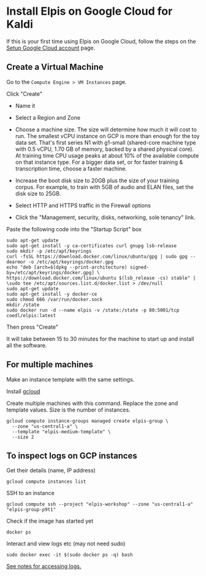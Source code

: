 # Install Elpis on Google Cloud for Kaldi

If this is your first time using Elpis on Google Cloud, follow the steps on the [Setup Google Cloud account](setup-google-cloud-account.md) page. 


## Create a Virtual Machine 

Go to the `Compute Engine > VM Instances` page.

Click "Create"

+ Name it
+ Select a Region and Zone
+ Choose a machine size. The size will determine how much it will cost to run. The smallest vCPU instance on GCP is more than enough for the toy data set. That's first series N1 with g1-small (shared-core machine type with 0.5 vCPU, 1.70 GB of memory, backed by a shared physical core). At training time CPU usage peaks at about 10% of the available compute on that instance type. For a bigger data set, or for faster training & transcription time, choose a faster machine.

+ Increase the boot disk size to 20GB plus the size of your training corpus. For example, to train with 5GB of audio and ELAN files, set the disk size to 25GB. 
+ Select HTTP and HTTPS traffic in the Firewall options
+ Click the "Management, security, disks, networking, sole tenancy" link. 

Paste the following code into the "Startup Script" box

```
sudo apt-get update
sudo apt-get install -y ca-certificates curl gnupg lsb-release
sudo mkdir -p /etc/apt/keyrings
curl -fsSL https://download.docker.com/linux/ubuntu/gpg | sudo gpg --dearmor -o /etc/apt/keyrings/docker.gpg
echo "deb [arch=$(dpkg --print-architecture) signed-by=/etc/apt/keyrings/docker.gpg] \
https://download.docker.com/linux/ubuntu $(lsb_release -cs) stable" | \sudo tee /etc/apt/sources.list.d/docker.list > /dev/null
sudo apt-get update
sudo apt-get install -y docker-ce
sudo chmod 666 /var/run/docker.sock
mkdir /state
sudo docker run -d --name elpis -v /state:/state -p 80:5001/tcp coedl/elpis:latest
```

Then press "Create"

It will take between 15 to 30 minutes for the machine to start up and install all the software. 


## For multiple machines

Make an instance template with the same settings.

Install [gcloud](https://cloud.google.com/sdk/docs/install)

Create multiple machines with this command. Replace the zone and template values. Size is the number of instances.
```shell
gcloud compute instance-groups managed create elpis-group \
  --zone "us-central1-a" \
  --template "elpis-medium-template" \
  --size 2
  ```


## To inspect logs on GCP instances

Get their details (name, IP address)
```shell
gcloud compute instances list
```

SSH to an instance
```shell
gcloud compute ssh --project "elpis-workshop" --zone "us-central1-a" "elpis-group-p9t1"
```

Check if the image has started yet
```shell
docker ps
```

Interact and view logs etc (may not need sudo)
```shell
sudo docker exec -it $(sudo docker ps -q) bash
```

[See notes for accessing logs.](viewing-elpis-training-log-file.md)
